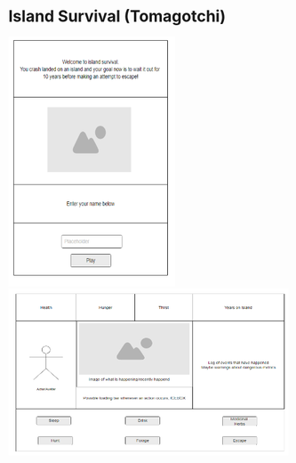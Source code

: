 # Island Survival (Tomagotchi)
<img src="imgs/wireframeWelcome.png" alt="Welcome Wireframe" width="300" height="450">
<img src="imgs/wireframeMain.png" alt="Gameplay Wireframe" width="600" height="300">